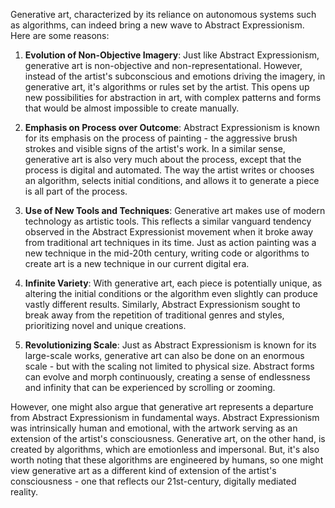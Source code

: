 Generative art, characterized by its reliance on autonomous systems such as algorithms, can indeed bring a new wave to Abstract Expressionism. Here are some reasons:

1. **Evolution of Non-Objective Imagery**: Just like Abstract Expressionism, generative art is non-objective and non-representational. However, instead of the artist's subconscious and emotions driving the imagery, in generative art, it's algorithms or rules set by the artist. This opens up new possibilities for abstraction in art, with complex patterns and forms that would be almost impossible to create manually.

2. **Emphasis on Process over Outcome**: Abstract Expressionism is known for its emphasis on the process of painting - the aggressive brush strokes and visible signs of the artist's work. In a similar sense, generative art is also very much about the process, except that the process is digital and automated. The way the artist writes or chooses an algorithm, selects initial conditions, and allows it to generate a piece is all part of the process.

3. **Use of New Tools and Techniques**: Generative art makes use of modern technology as artistic tools. This reflects a similar vanguard tendency observed in the Abstract Expressionist movement when it broke away from traditional art techniques in its time. Just as action painting was a new technique in the mid-20th century, writing code or algorithms to create art is a new technique in our current digital era.

4. **Infinite Variety**: With generative art, each piece is potentially unique, as altering the initial conditions or the algorithm even slightly can produce vastly different results. Similarly, Abstract Expressionism sought to break away from the repetition of traditional genres and styles, prioritizing novel and unique creations.

5. **Revolutionizing Scale**: Just as Abstract Expressionism is known for its large-scale works, generative art can also be done on an enormous scale - but with the scaling not limited to physical size. Abstract forms can evolve and morph continuously, creating a sense of endlessness and infinity that can be experienced by scrolling or zooming.

However, one might also argue that generative art represents a departure from Abstract Expressionism in fundamental ways. Abstract Expressionism was intrinsically human and emotional, with the artwork serving as an extension of the artist's consciousness. Generative art, on the other hand, is created by algorithms, which are emotionless and impersonal. But, it's also worth noting that these algorithms are engineered by humans, so one might view generative art as a different kind of extension of the artist's consciousness - one that reflects our 21st-century, digitally mediated reality.
